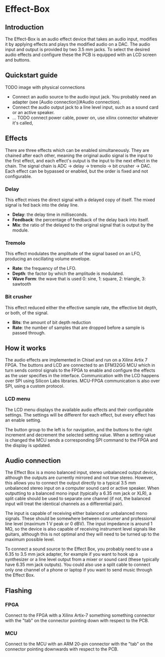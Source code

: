 # Effect-Box

## Introduction
The Effect-Box is an audio effect device that takes an audio input, modifies it by applying effects and plays the modified audio on a DAC.
The audio input and output is provided by two 3.5 mm jacks.
To select the desired audio effects and configure these the PCB is equipped with an LCD screen and buttons.

## Quickstart guide
TODO image with physical connections

- Connect an audio source to the audio input jack. You probably need an adapter (see [Audio connection](#Audio connection).
- Connect the audio output jack to a line level input, such as a sound card or an active speaker.
- ... TODO connect power cable, power on, use xilinx connector whatever it's called, 

## Effects
There are three effects which can be enabled simultaneously. They are chained after each other, meaning the original audio signal is the input to the first effect, and each effect's output is the input to the next effect in the chain. The signal chain is ADC -> delay -> tremolo -> bit crusher -> DAC. Each effect can be bypassed or enabled, but the order is fixed and not configurable.

### Delay
This effect mixes the direct signal with a delayed copy of itself. The mixed signal is fed back into the delay line.
- **Delay**: the delay time in milliseconds.
- **Feedback**: the percentage of feedback of the delay back into itself.
- **Mix**: the ratio of the delayed to the original signal that is output by the module.

### Tremolo
This effect modulates the amplitude of the signal based on an LFO, producing an oscillating volume envelope. 
- **Rate**: the frequency of the LFO.
- **Depth**: the factor by which the amplitude is modulated.
- **Wave Form**: the wave that is used 0: sine, 1: square, 2: triangle, 3: sawtooth

### Bit crusher
This effect reduced either the effective sample rate, the effective bit depth, or both, of the signal.  
- **Bits**: the amount of bit depth reduction
- **Rate**: the number of samples that are dropped before a sample is passed through.


## How it works
The audio effects are implemented in Chisel and run on a Xilinx Artix 7 FPGA.
The buttons and LCD are connected to an EFM32GG MCU which in turn sends control signals to the FPGA to enable and configure the effects as the user specifies in the interface.
Communication with the LCD happens over SPI using Silicon Labs libraries.
MCU-FPGA communication is also over SPI, using a custom protocol.

### LCD menu
The LCD menu displays the available audio effects and their configurable settings.
The settings will be different for each effect, but every effect has an enable setting.

The button group to the left is for navigation, and the buttons to the right increment and decrement the selected setting value.
When a setting value is changed the MCU sends a corresponding SPI command to the FPGA and the display is updated.

## Audio connection
The Effect Box is a mono balanced input, stereo unbalanced output device, although the outputs are currently mirrored and not true stereo. However, this allows you to connect the output directly to a typical 3.5 mm unbalanced stereo input on a computer sound card or active speaker. When outputting to a balanced mono input (typically a 6.35 mm jack or XLR), a split cable should be used to separate one channel (if not, the balanced input will treat the identical channels as a differential pair).

The input is capable of receiving either balanced or unbalanced mono signals. These should be somewhere between consumer and professional line level (maximum 1 V peak or 0 dBV). The input impedance is around 1 MΩ, so the device is also capable of receiving instrument level signals like guitars, although this is not optimal and they will need to be turned up to the maximum possible level.

To connect a sound source to the Effect Box, you probably need to use a 6.35 to 3.5 mm jack adapter, for example if you want to hook up a synthesizer or a line level output from a mixer or sound card (these typically have 6.35 mm jack outputs). You could also use a split cable to connect only one channel of a phone or laptop if you want to send music through the Effect Box.

## Flashing
### FPGA 
Connect to the FPGA with a Xilinx Artix-7 something something connector with the "tab" on the connector pointing down with respect to the PCB.
### MCU
Connect to the MCU with an ARM 20-pin connector with the "tab" on the connector pointing downwards with respect to the PCB.
